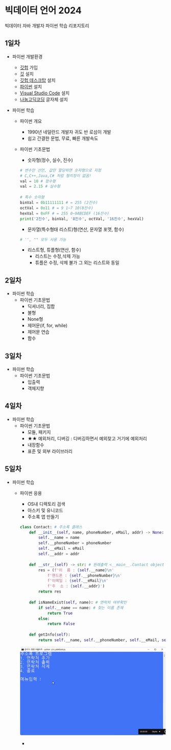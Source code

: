 # 빅데이터 언어 2024
빅데이터 자바 개발자 파이썬 학습 리포지토리

## 1일차
- 파이썬 개발환경 
    - [깃헙](https://github.com/) 가입  
    - [깃](https://git-scm.com/download/win) 설치
    - [깃헙 데스크탑](https://desktop.github.com/) 설치    
    - [파이썬](https://python.org) 설치
    - [Visual Studio Code](https://code.visualstudio.com/download) 설치
    - [나눔고딕코딩](https://github.com/naver/nanumfont) 글자체 설치

- 파이썬 학습
    - 파이썬 개요
        - 1990년 네덜란드 개발자 귀도 반 로섬이 개발
        - 쉽고 간결한 문법, 무료, 빠른 개발속도
    - 파이썬 기초문법
        - 숫자형(정수, 실수, 진수)

        ```python
        # 변수만 선언, 값만 할당하면 숫자형으로 지정
        # C,C++,Java,C# 처럼 형지정이 없음!
        val = 10 # 정수형
        val = 2.15 # 실수형

        # 특수 숫자형
        binVal = 0b11111111 # = 255 (2진수)
        octVal = 0o11 # = 9 1~7 10(8진수)
        hexVal = 0xFF # = 255 0~9ABCDEF (16진수)
        print('2진수', binVal, '8진수', octVal, '16진수', hexVal)
        ```
        - 문자열(특수형태 리스트)형(연산, 문자열 포맷, 함수)
        ```python
        # '', "" 모두 사용 가능        
        ```
        - 리스트형, 튜플형(연산, 함수) 
            - 리스트는 수정,삭제 가능
            - 튜플은 수정, 삭제 불가 그 외는 리스트와 동일


## 2일차
- 파이썬 학습
    - 파이썬 기초문법
        - 딕셔너리, 집합
        - 불형
        - None형
        - 제어문(if, for, while)
        - 제어문 연습
        - 함수

## 3일차
- 파이썬 학습
    - 파이썬 기초문법
        - 입출력
        - 객체지향


## 4일차
- 파이썬 학습
    - 파이썬 기초문법
        - 모듈, 패키지
        - ★★ 예외처리, 디버깅 : 디버깅하면서 예외찾고 거기에 예외처리
        - 내장함수
        - 표준 및 외부 라이브러리

## 5일차
- 파이썬 학습
    - 파이썬 응용
        - OS내 디렉토리 검색
        - 아스키 및 유니코드
        - 주소록 앱 만들기

        ```python
        class Contact: # 주소록 클래스
            def __init__(self, name, phoneNumber, eMail, addr) -> None: # 생성자
                self.__name = name
                self.__phoneNumber = phoneNumber
                self.__eMail = eMail
                self.__addr = addr

            def __str__(self) -> str: # 원래출력 <__main__.Contact object at 0x0000024500772150> 
                res = (f'이  름 : {self.__name}\n'
                    f'핸드폰 : {self.__phoneNumber}\n'
                    f'이메일 : {self.__eMail}\n'
                    f'주  소 : {self.__addr}')
                return res
            
            def isNameExist(self, name): # 연락처 여부확인
                if self.__name == name: # 찾는 이름 존재
                    return True
                else:
                    return False
                
            def getInfo(self):
                return self.__name, self.__phoneNumber, self.__eMail, self.__addr
        ```

        ![주소록앱](https://raw.githubusercontent.com/hugoMGSung/java-bigdata-2024/main/images/bigdata01.gif)

        - 